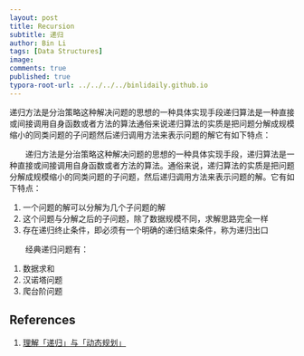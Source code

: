 ```yaml
---
layout: post
title: Recursion
subtitle: 递归
author: Bin Li
tags: [Data Structures]
image: 
comments: true
published: true
typora-root-url: ../../../../binlidaily.github.io
---
```


递归方法是分治策略这种解决问题的思想的一种具体实现手段递归算法是一种直接或间接调用自身函数或者方法的算法通俗来说递归算法的实质是把问题分解成规模缩小的同类问题的子问题然后递归调用方法来表示问题的解它有如下特点：

　　递归方法是分治策略这种解决问题的思想的一种具体实现手段，递归算法是一种直接或间接调用自身函数或者方法的算法。通俗来说，递归算法的实质是把问题分解成规模缩小的同类问题的子问题，然后递归调用方法来表示问题的解。它有如下特点：

1. 一个问题的解可以分解为几个子问题的解
2. 这个问题与分解之后的子问题，除了数据规模不同，求解思路完全一样
3. 存在递归终止条件，即必须有一个明确的递归结束条件，称为递归出口

　　经典递归问题有：
1. 数据求和
2. 汉诺塔问题
3. 爬台阶问题


## References
1. [理解「递归」与「动态规划」](https://juejin.im/post/5c2308abf265da615304ce41)